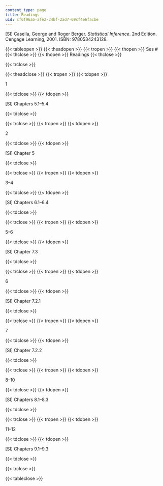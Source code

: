 ```yaml
---
content_type: page
title: Readings
uid: cf6f96a5-afe2-34bf-2ad7-69cf4e6facbe
---
```


\[SI\] Casella, George and Roger Berger. _Statistical Inference_. 2nd Edition. Cengage Learning, 2001. ISBN: 9780534243128.

{{< tableopen >}}
{{< theadopen >}}
{{< tropen >}}
{{< thopen >}}
Ses #
{{< thclose >}}
{{< thopen >}}
Readings
{{< thclose >}}

{{< trclose >}}

{{< theadclose >}}
{{< tropen >}}
{{< tdopen >}}


1


{{< tdclose >}}
{{< tdopen >}}


\[SI\] Chapters 5.1–5.4


{{< tdclose >}}

{{< trclose >}}
{{< tropen >}}
{{< tdopen >}}


2


{{< tdclose >}}
{{< tdopen >}}


\[SI\] Chapter 5


{{< tdclose >}}

{{< trclose >}}
{{< tropen >}}
{{< tdopen >}}


3–4


{{< tdclose >}}
{{< tdopen >}}


\[SI\] Chapters 6.1–6.4


{{< tdclose >}}

{{< trclose >}}
{{< tropen >}}
{{< tdopen >}}


5–6


{{< tdclose >}}
{{< tdopen >}}


\[SI\] Chapter 7.3


{{< tdclose >}}

{{< trclose >}}
{{< tropen >}}
{{< tdopen >}}


6


{{< tdclose >}}
{{< tdopen >}}


\[SI\] Chapter 7.2.1


{{< tdclose >}}

{{< trclose >}}
{{< tropen >}}
{{< tdopen >}}


7


{{< tdclose >}}
{{< tdopen >}}


\[SI\] Chapter 7.2.2


{{< tdclose >}}

{{< trclose >}}
{{< tropen >}}
{{< tdopen >}}


8–10


{{< tdclose >}}
{{< tdopen >}}


\[SI\] Chapters 8.1–8.3


{{< tdclose >}}

{{< trclose >}}
{{< tropen >}}
{{< tdopen >}}


11–12


{{< tdclose >}}
{{< tdopen >}}


\[SI\] Chapters 9.1–9.3


{{< tdclose >}}

{{< trclose >}}

{{< tableclose >}}